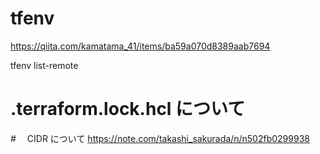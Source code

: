 # tfenv

https://qiita.com/kamatama_41/items/ba59a070d8389aab7694

tfenv list-remote

# .terraform.lock.hcl について

#　 CIDR について
https://note.com/takashi_sakurada/n/n502fb0299938
